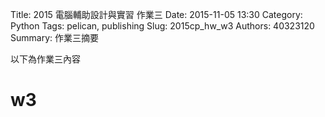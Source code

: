 Title: 2015 電腦輔助設計與實習 作業三
Date: 2015-11-05 13:30
Category: Python
Tags: pelican, publishing
Slug: 2015cp_hw_w3
Authors: 40323120
Summary: 作業三摘要

以下為作業三內容





 w3
============

